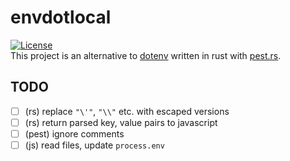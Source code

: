 # envdotlocal
[![License](https://img.shields.io/github/license/marekvospel/envdotlocal)](https://github.com/marekvospel/envdotlocal)  
This project is an alternative to [dotenv](https://github.com/motdotla/dotenv) written in rust with [pest.rs](https://pest.rs/).

## TODO
- [ ] (rs) replace `"\'"`, `"\\"` etc. with escaped versions
- [ ] (rs) return parsed key, value pairs to javascript
- [ ] (pest) ignore comments
- [ ] (js) read files, update `process.env`
